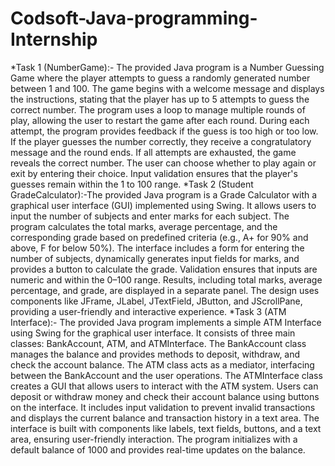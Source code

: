 # Codsoft-Java-programming-Internship
*Task 1 (NumberGame):- The provided Java program is a Number Guessing Game where the player attempts to guess a randomly generated number between 1 and 100. The game begins with a welcome message and displays the instructions, stating that the player has up to 5 attempts to guess the correct number. The program uses a loop to manage multiple rounds of play, allowing the user to restart the game after each round. During each attempt, the program provides feedback if the guess is too high or too low. If the player guesses the number correctly, they receive a congratulatory message and the round ends. If all attempts are exhausted, the game reveals the correct number. The user can choose whether to play again or exit by entering their choice. Input validation ensures that the player's guesses remain within the 1 to 100 range.
*Task 2 (Student GradeCalculator):-The provided Java program is a Grade Calculator with a graphical user interface (GUI) implemented using Swing. It allows users to input the number of subjects and enter marks for each subject. The program calculates the total marks, average percentage, and the corresponding grade based on predefined criteria (e.g., A+ for 90% and above, F for below 50%). The interface includes a form for entering the number of subjects, dynamically generates input fields for marks, and provides a button to calculate the grade. Validation ensures that inputs are numeric and within the 0–100 range. Results, including total marks, average percentage, and grade, are displayed in a separate panel. The design uses components like JFrame, JLabel, JTextField, JButton, and JScrollPane, providing a user-friendly and interactive experience.
*Task 3 (ATM Interface):- The provided Java program implements a simple ATM Interface using Swing for the graphical user interface. It consists of three main classes: BankAccount, ATM, and ATMInterface. The BankAccount class manages the balance and provides methods to deposit, withdraw, and check the account balance. The ATM class acts as a mediator, interfacing between the BankAccount and the user operations. The ATMInterface class creates a GUI that allows users to interact with the ATM system. Users can deposit or withdraw money and check their account balance using buttons on the interface. It includes input validation to prevent invalid transactions and displays the current balance and transaction history in a text area. The interface is built with components like labels, text fields, buttons, and a text area, ensuring user-friendly interaction. The program initializes with a default balance of 1000 and provides real-time updates on the balance.
